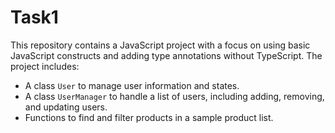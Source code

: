 # Task1

This repository contains a JavaScript project with a focus on using basic JavaScript constructs and adding type annotations without TypeScript. The project includes:

- A class `User` to manage user information and states.
- A class `UserManager` to handle a list of users, including adding, removing, and updating users.
- Functions to find and filter products in a sample product list.
